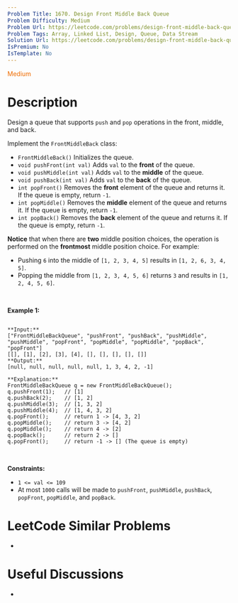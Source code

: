 ```yaml
---
Problem Title: 1670. Design Front Middle Back Queue
Problem Difficulty: Medium
Problem Url: https://leetcode.com/problems/design-front-middle-back-queue/
Problem Tags: Array, Linked List, Design, Queue, Data Stream
Solution Url: https://leetcode.com/problems/design-front-middle-back-queue/solution/
IsPremium: No
IsTemplate: No
---
```


<span style="color: rgb(239, 108, 0);">Medium</span>

# Description

Design a queue that supports `push` and `pop` operations in the front, middle, and back.


Implement the `FrontMiddleBack` class:


* `FrontMiddleBack()` Initializes the queue.
* `void pushFront(int val)` Adds `val` to the **front** of the queue.
* `void pushMiddle(int val)` Adds `val` to the **middle** of the queue.
* `void pushBack(int val)` Adds `val` to the **back** of the queue.
* `int popFront()` Removes the **front** element of the queue and returns it. If the queue is empty, return `-1`.
* `int popMiddle()` Removes the **middle** element of the queue and returns it. If the queue is empty, return `-1`.
* `int popBack()` Removes the **back** element of the queue and returns it. If the queue is empty, return `-1`.


**Notice** that when there are **two** middle position choices, the operation is performed on the **frontmost** middle position choice. For example:


* Pushing `6` into the middle of `[1, 2, 3, 4, 5]` results in `[1, 2, 6, 3, 4, 5]`.
* Popping the middle from `[1, 2, 3, 4, 5, 6]` returns `3` and results in `[1, 2, 4, 5, 6]`.


 


**Example 1:**



```

**Input:**
["FrontMiddleBackQueue", "pushFront", "pushBack", "pushMiddle", "pushMiddle", "popFront", "popMiddle", "popMiddle", "popBack", "popFront"]
[[], [1], [2], [3], [4], [], [], [], [], []]
**Output:**
[null, null, null, null, null, 1, 3, 4, 2, -1]

**Explanation:**
FrontMiddleBackQueue q = new FrontMiddleBackQueue();
q.pushFront(1);   // [1]
q.pushBack(2);    // [1, 2]
q.pushMiddle(3);  // [1, 3, 2]
q.pushMiddle(4);  // [1, 4, 3, 2]
q.popFront();     // return 1 -> [4, 3, 2]
q.popMiddle();    // return 3 -> [4, 2]
q.popMiddle();    // return 4 -> [2]
q.popBack();      // return 2 -> []
q.popFront();     // return -1 -> [] (The queue is empty)

```

 


**Constraints:**


* `1 <= val <= 109`
* At most `1000` calls will be made to `pushFront`, `pushMiddle`, `pushBack`, `popFront`, `popMiddle`, and `popBack`.




# LeetCode Similar Problems

- []()

# Useful Discussions

- []()
